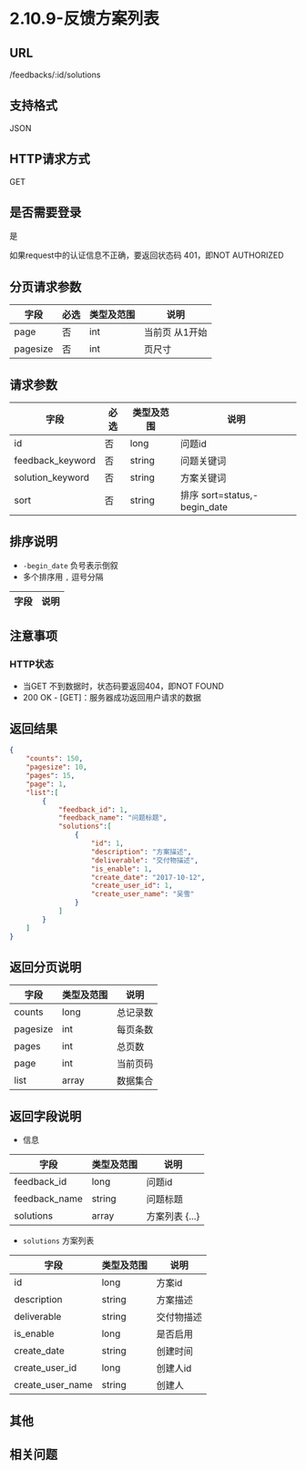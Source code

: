 # 2.10.9-反馈方案列表

## URL

/feedbacks/:id/solutions

## 支持格式

JSON

## HTTP请求方式

GET

## 是否需要登录

是

如果request中的认证信息不正确，要返回状态码 401，即NOT AUTHORIZED

## 分页请求参数

字段 | 必选 | 类型及范围 | 说明
----|------|----------|-------------
page        |   否   | int    | 当前页 从1开始
pagesize    |   否   | int    | 页尺寸

## 请求参数

字段 | 必选 | 类型及范围 | 说明
----|------|----------|-------------
id                    |   否   | long    | 问题id
feedback_keyword      |   否   | string  | 问题关键词
solution_keyword      |   否   | string  | 方案关键词
sort                  |   否   | string  | 排序 sort=status,-begin_date

## 排序说明

- `-begin_date` 负号表示倒叙
- 多个排序用 `,` 逗号分隔

字段 | 说明
----|------

## 注意事项

### HTTP状态

- 当GET 不到数据时，状态码要返回404，即NOT FOUND
- 200 OK - [GET]：服务器成功返回用户请求的数据

## 返回结果

```json
{
    "counts": 150,
    "pagesize": 10,
    "pages": 15,
    "page": 1,
    "list":[
        {
            "feedback_id": 1,
            "feedback_name": "问题标题",
            "solutions":[
                {
                    "id": 1,
                    "description": "方案描述",
                    "deliverable": "交付物描述",
                    "is_enable": 1,
                    "create_date": "2017-10-12",
                    "create_user_id": 1,
                    "create_user_name": "吴雪"
                }
            ]
        }
    ]
}
```

## 返回分页说明

字段 | 类型及范围 | 说明
----|----------|-------------
counts      | long   | 总记录数
pagesize    | int    | 每页条数
pages       | int    | 总页数
page        | int    | 当前页码
list        | array  | 数据集合

## 返回字段说明

- 信息

字段 | 类型及范围 | 说明
----|----------|-------------
feedback_id      | long       | 问题id
feedback_name    | string     | 问题标题
solutions        | array      | 方案列表 {...}

- `solutions` 方案列表

字段 | 类型及范围 | 说明
----|----------|-------------
id               | long       | 方案id
description      | string     | 方案描述
deliverable      | string     | 交付物描述
is_enable        | long       | 是否启用
create_date      | string     | 创建时间
create_user_id   | long       | 创建人id
create_user_name | string     | 创建人

## 其他

## 相关问题
